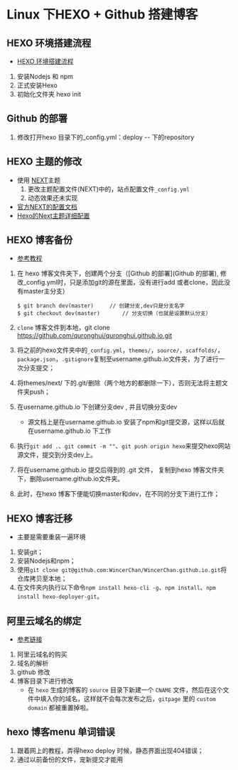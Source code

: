 # Linux 下HEXO + Github 搭建博客
## HEXO 环境搭建流程

- [HEXO 环境搭建流程](https://www.jianshu.com/p/a0a27d840992)

1. 安装Nodejs 和 npm
2. 正式安装Hexo
3. 初始化文件夹 hexo init

## Github 的部署

1. 修改打开hexo 目录下的_config.yml：deploy -- 下的repository

## HEXO 主题的修改 

- 使用 [NEXT](https://blog.csdn.net/qq_32454537/article/details/79482896)主题
  1. 更改主题配置文件(NEXT)中的，站点配置文件`_config.yml`
  2. 动态效果还未实现
- [官方NEXT的配置文档](http://theme-next.iissnan.com/getting-started.html#avatar-setting)
- [Hexo的Next主题详细配置](https://www.jianshu.com/p/3a05351a37dc)

## HEXO 博客备份

- [参考教程](https://www.jianshu.com/p/57b5a384f234)

1. 在 hexo 博客文件夹下，创建两个分支（[Github 的部署](Github 的部署), 修改_config.yml时，只是添加git的源在里面，没有进行add 或者clone，因此没有master主分支）

   ```
   $ git branch dev(master)		// 创建分支,dev只是分支名字
   $ git checkout dev(master)		// 分支切换（也就是设置默认分支）
   ```

2. `clone` 博客文件到本地，git clone https://github.com/quronghui/quronghui.github.io.git

3. 将之前的hexo文件夹中的`_config.yml`，`themes/`，`source/`，`scaffolds/`，`package.json`，`.gitignore`复制至username.github.io文件夹，为了进行一次分支提交；

4. 将themes/next/ 下的.git/删除（两个地方的都删除一下），否则无法将主题文件夹push；

5. 在username.github.io 下创建分支dev , 并且切换分支dev

   - 源文档上是在username.github.io 安装了npm和git提交源，这样以后就在username.github.io 下工作

6. 执行`git add .`、`git commit -m ""`、`git push origin hexo`来提交hexo网站源文件，提交到分支dev上。

7. 将在username.github.io 提交后得到的 .git 文件， 复制到hexo 博客文件夹下，删除username.github.io文件夹。

8. 此时，在hexo 博客下便能切换master和dev，在不同的分支下进行工作；

## HEXO 博客迁移

- 主要是需要重装一遍环境

1. 安装git；
2. 安装Nodejs和npm；
3. 使用`git clone git@github.com:WincerChan/WincerChan.github.io.git`将仓库拷贝至本地；
4. 在文件夹内执行以下命令`npm install hexo-cli -g`、`npm install`、`npm install hexo-deployer-git`。

## 

## 阿里云域名的绑定

- [参考链接](https://juejin.im/post/5a71a4f9518825733a3105ac)

1. 阿里云域名的购买
2. 域名的解析
3. github 修改
4. 博客目录下进行修改
   - 在 `hexo` 生成的博客的 `source` 目录下新建一个 `CNAME` 文件，然后在这个文件中填入你的域名，这样就不会每次发布之后，`gitpage` 里的 `custom domain` 都被重置掉啦。

## hexo 博客menu 单词错误

1. 跟着网上的教程，弄得hexo deploy 时候，静态界面出现404错误；
2. 通过以前备份的文件，宠新提交才能用